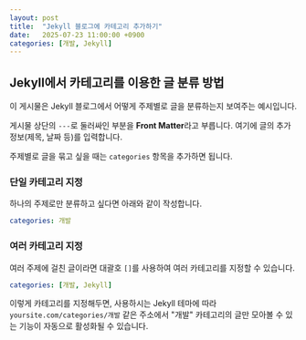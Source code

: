 ```yaml
---
layout: post
title:  "Jekyll 블로그에 카테고리 추가하기"
date:   2025-07-23 11:00:00 +0900
categories: [개발, Jekyll]
---
```


## Jekyll에서 카테고리를 이용한 글 분류 방법

이 게시물은 Jekyll 블로그에서 어떻게 주제별로 글을 분류하는지 보여주는 예시입니다.

게시물 상단의 `---`로 둘러싸인 부분을 **Front Matter**라고 부릅니다. 여기에 글의 추가 정보(제목, 날짜 등)를 입력합니다.

주제별로 글을 묶고 싶을 때는 `categories` 항목을 추가하면 됩니다.

### 단일 카테고리 지정

하나의 주제로만 분류하고 싶다면 아래와 같이 작성합니다.

```yaml
categories: 개발
```

### 여러 카테고리 지정

여러 주제에 걸친 글이라면 대괄호 `[]`를 사용하여 여러 카테고리를 지정할 수 있습니다.

```yaml
categories: [개발, Jekyll]
```

이렇게 카테고리를 지정해두면, 사용하시는 Jekyll 테마에 따라 `yoursite.com/categories/개발` 같은 주소에서 "개발" 카테고리의 글만 모아볼 수 있는 기능이 자동으로 활성화될 수 있습니다.
